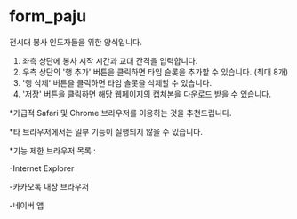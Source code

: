 # form_paju
전시대 봉사 인도자들을 위한 양식입니다.

1. 좌측 상단에 봉사 시작 시간과 교대 간격을 입력합니다.
2. 우측 상단의 '행 추가' 버튼을 클릭하면 타임 슬롯을 추가할 수 있습니다. (최대 8개)
3. '행 삭제' 버튼을 클릭하면 타임 슬롯을 삭제할 수 있습니다.
4. '저장' 버튼을 클릭하면 해당 웹페이지의 캡쳐본을 다운로드 받을 수 있습니다.


*가급적 Safari 및 Chrome 브라우저를 이용하는 것을 추천드립니다.

*타 브라우저에서는 일부 기능이 실행되지 않을 수 있습니다.



*기능 제한 브라우저 목록 :

-Internet Explorer

-카카오톡 내장 브라우저

-네이버 앱
